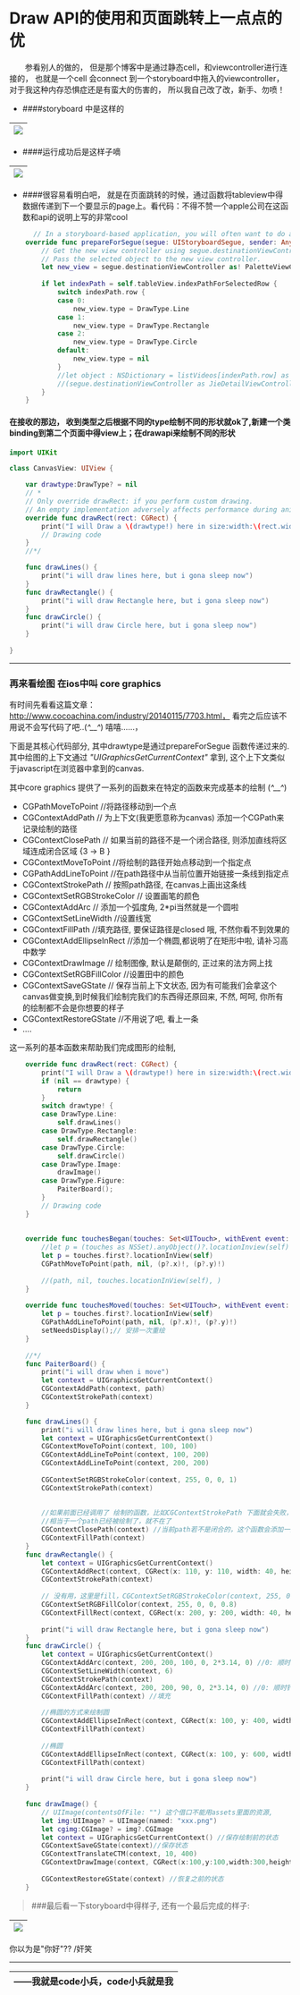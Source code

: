 # Draw API的使用和页面跳转上一点点的优




　　参看别人的做的， 但是那个博客中是通过静态cell，和viewcontroller进行连接的， 也就是一个cell 会connect 到一个storyboard中拖入的viewcontroller， 对于我这种内存恐惧症还是有蛮大的伤害的， 所以我自己改了改，新手、勿喷！

- ####storyboard 中是这样的

|![](QQ20160509-0.png)|
| :--: | 


- ####运行成功后是这样子嘀

|![](jupm.gif)|
| :--: |


- ####很容易看明白吧， 就是在页面跳转的时候，通过函数将tableview中得数据传递到下一个要显示的page上。看代码：不得不赞一个apple公司在这函数和api的说明上写的非常cool

```swift
      // In a storyboard-based application, you will often want to do a little preparation before navigation
    override func prepareForSegue(segue: UIStoryboardSegue, sender: AnyObject?) {
        // Get the new view controller using segue.destinationViewController.
        // Pass the selected object to the new view controller.
        let new_view = segue.destinationViewController as! PaletteViewController
        
        if let indexPath = self.tableView.indexPathForSelectedRow {
            switch indexPath.row {
            case 0:
                new_view.type = DrawType.Line
            case 1:
                new_view.type = DrawType.Rectangle
            case 2:
                new_view.type = DrawType.Circle
            default:
                new_view.type = nil
            }
            //let object : NSDictionary = listVideos[indexPath.row] as NSDictionary
            //(segue.destinationViewController as JieDetailViewController).detailItem = object
        }
    }
```


#### 在接收的那边， 收到类型之后根据不同的type绘制不同的形状就ok了,新建一个类binding到第二个页面中得view上；在drawapi来绘制不同的形状
```swift
import UIKit

class CanvasView: UIView {

    var drawtype:DrawType? = nil
    // *
    // Only override drawRect: if you perform custom drawing.
    // An empty implementation adversely affects performance during animation.
    override func drawRect(rect: CGRect) {
        print("I will Draw a \(drawtype!) here in size:width:\(rect.width),height:\(rect.height)")
        // Drawing code
    }
    //*/

    func drawLines() {
        print("i will draw lines here, but i gona sleep now")
    }
    func drawRectangle() {
        print("i will draw Rectangle here, but i gona sleep now")
    }
    func drawCircle() {
        print("i will draw Circle here, but i gona sleep now")
    }
    
}
```

---

### 再来看绘图 在ios中叫 core graphics


有时间先看看这篇文章：http://www.cocoachina.com/industry/20140115/7703.html，  看完之后应该不用说不会写代码了吧..(*^__^*) 嘻嘻……，

下面是其核心代码部分, 其中drawtype是通过prepareForSegue 函数传递过来的. 其中绘图的上下文通过
*"UIGraphicsGetCurrentContext"* 拿到, 这个上下文类似于javascript在浏览器中拿到的canvas.

其中core graphics 提供了一系列的函数来在特定的函数来完成基本的绘制
 (*^__^*)
- CGPathMoveToPoint //将路径移动到一个点
- CGContextAddPath // 为上下文(我更愿意称为canvas) 添加一个CGPath来记录绘制的路径
- CGContextClosePath // 如果当前的路径不是一个闭合路径, 则添加直线将区域连成闭合区域 {3 -> B }
- CGContextMoveToPoint //将绘制的路径开始点移动到一个指定点
- CGPathAddLineToPoint //在path路径中从当前位置开始链接一条线到指定点
- CGContextStrokePath // 按照path路径, 在canvas上画出这条线
- CGContextSetRGBStrokeColor // 设置画笔的颜色
- CGContextAddArc // 添加一个弧度角, 2\*pi当然就是一个圆啦
- CGContextSetLineWidth //设置线宽
- CGContextFillPath //填充路径, 要保证路径是closed 哦, 不然你看不到效果的
- CGContextAddEllipseInRect //添加一个椭圆,都说明了在矩形中啦, 请补习高中数学
- CGContextDrawImage // 绘制图像, 默认是颠倒的, 正过来的法方网上找
- CGContextSetRGBFillColor //设置田中的颜色
- CGContextSaveGState // 保存当前上下文状态, 因为有可能我们会拿这个canvas做变换,到时候我们绘制完我们的东西得还原回来, 不然, 呵呵, 你所有的绘制都不会是你想要的样子
- CGContextRestoreGState //不用说了吧, 看上一条
- ....

这一系列的基本函数来帮助我们完成图形的绘制,

```swift
    override func drawRect(rect: CGRect) {
        print("I will Draw a \(drawtype!) here in size:width:\(rect.width),height:\(rect.height)")
        if (nil == drawtype) {
            return
        }
        switch drawtype! {
        case DrawType.Line:
            self.drawLines()
        case DrawType.Rectangle:
            self.drawRectangle()
        case DrawType.Circle:
            self.drawCircle()
        case DrawType.Image:
            drawImage()
        case DrawType.Figure:
            PaiterBoard();
        }
        // Drawing code
    }
    
    
    override func touchesBegan(touches: Set<UITouch>, withEvent event: UIEvent?) {
        //let p = (touches as NSSet).anyObject()?.locationInview(self)
        let p = touches.first?.locationInView(self)
        CGPathMoveToPoint(path, nil, (p?.x)!, (p?.y)!)
        
        //(path, nil, touches.locationInView(self), )
    }
    
    override func touchesMoved(touches: Set<UITouch>, withEvent event: UIEvent?) {
        let p = touches.first?.locationInView(self)
        CGPathAddLineToPoint(path, nil, (p?.x)!, (p?.y)!)
        setNeedsDisplay();// 安排一次重绘
    }
    
    //*/
    func PaiterBoard() {
        print("i will draw when i move")
        let context = UIGraphicsGetCurrentContext()
        CGContextAddPath(context, path)
        CGContextStrokePath(context)
    }

    func drawLines() {
        print("i will draw lines here, but i gona sleep now")
        let context = UIGraphicsGetCurrentContext()
        CGContextMoveToPoint(context, 100, 100)
        CGContextAddLineToPoint(context, 100, 200)
        CGContextAddLineToPoint(context, 200, 200)
        
        CGContextSetRGBStrokeColor(context, 255, 0, 0, 1)
        CGContextStrokePath(context)
        
        
        //如果前面已经调用了 绘制的函数，比如CGContextStrokePath 下面就会失败，
        //相当于一个path已经被绘制了，就不在了
        CGContextClosePath(context) //当前path若不是闭合的，这个函数会添加一条直线让当前path闭合
        CGContextFillPath(context)
    }
    func drawRectangle() {
        let context = UIGraphicsGetCurrentContext()
        CGContextAddRect(context, CGRect(x: 110, y: 110, width: 40, height: 40))
        CGContextStrokePath(context)
        
        // 没有用，这里是fill，CGContextSetRGBStrokeColor(context, 255, 0, 0, 1)
        CGContextSetRGBFillColor(context, 255, 0, 0, 0.8)
        CGContextFillRect(context, CGRect(x: 200, y: 200, width: 40, height: 40))
        
        print("i will draw Rectangle here, but i gona sleep now")
    }
    func drawCircle() {
        let context = UIGraphicsGetCurrentContext()
        CGContextAddArc(context, 200, 200, 100, 0, 2*3.14, 0) //0: 顺时针, 1: 逆时针
        CGContextSetLineWidth(context, 6)
        CGContextStrokePath(context)
        CGContextAddArc(context, 200, 200, 90, 0, 2*3.14, 0) //0: 顺时针, 1: 逆时针
        CGContextFillPath(context) //填充
        
        //椭圆的方式来绘制圆
        CGContextAddEllipseInRect(context, CGRect(x: 100, y: 400, width: 100, height: 100))
        CGContextFillPath(context)
        
        //椭圆
        CGContextAddEllipseInRect(context, CGRect(x: 100, y: 600, width: 100, height: 50))
        CGContextFillPath(context)
        
        print("i will draw Circle here, but i gona sleep now")
    }
    
    func drawImage() {
        // UIImage(contentsOfFile: "") 这个借口不能用assets里面的资源,
        let img:UIImage? = UIImage(named: "xxx.png")
        let cgimg:CGImage? = img?.CGImage
        let context = UIGraphicsGetCurrentContext() //保存绘制前的状态
        CGContextSaveGState(context)//保存状态
        CGContextTranslateCTM(context, 10, 400)
        CGContextDrawImage(context, CGRect(x:100,y:100,width:300,height:300), cgimg)
        
        CGContextRestoreGState(context) //恢复之前的状态
    }

```

> ###最后看一下storyboard中得样子, 还有一个最后完成的样子:


|  ![](手势绘图.gif) |
| :--: |


你以为是"你好"?? /奸笑

---

| ——**我就是code小兵，code小兵就是我**  |
| --: |



















































